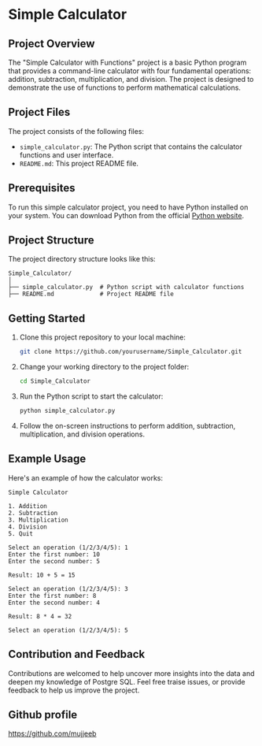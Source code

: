 # Simple Calculator

## Project Overview

The "Simple Calculator with Functions" project is a basic Python program that provides a command-line calculator with four fundamental operations: addition, subtraction, multiplication, and division. The project is designed to demonstrate the use of functions to perform mathematical calculations.

## Project Files

The project consists of the following files:

- `simple_calculator.py`: The Python script that contains the calculator functions and user interface.
- `README.md`: This project README file.

## Prerequisites

To run this simple calculator project, you need to have Python installed on your system. You can download Python from the official [Python website](https://www.python.org/downloads/).

## Project Structure

The project directory structure looks like this:

```
Simple_Calculator/
│
├── simple_calculator.py  # Python script with calculator functions
├── README.md             # Project README file
```

## Getting Started

1. Clone this project repository to your local machine:

   ```bash
   git clone https://github.com/yourusername/Simple_Calculator.git
   ```

2. Change your working directory to the project folder:

   ```bash
   cd Simple_Calculator
   ```

3. Run the Python script to start the calculator:

   ```bash
   python simple_calculator.py
   ```

4. Follow the on-screen instructions to perform addition, subtraction, multiplication, and division operations.

## Example Usage

Here's an example of how the calculator works:

```plaintext
Simple Calculator

1. Addition
2. Subtraction
3. Multiplication
4. Division
5. Quit

Select an operation (1/2/3/4/5): 1
Enter the first number: 10
Enter the second number: 5

Result: 10 + 5 = 15

Select an operation (1/2/3/4/5): 3
Enter the first number: 8
Enter the second number: 4

Result: 8 * 4 = 32

Select an operation (1/2/3/4/5): 5
```

## Contribution and Feedback

Contributions are welcomed to help uncover more insights into the data and deepen my knowledge of Postgre SQL. Feel free traise issues, or provide feedback to help us improve the project.


## Github profile
https://github.com/mujjeeb
